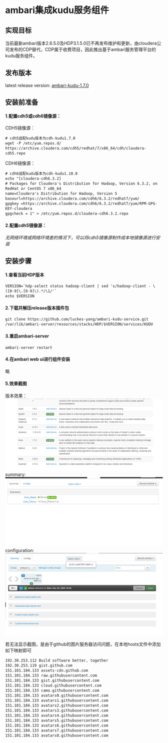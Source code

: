 ambari集成kudu服务组件
====
## 实现目标
当前最新ambari版本2.6.5.0及HDP3.1.5.0已不再发布维护和更新，由cloudera公司发布的CDP替代，CDP属于收费项目，因此推出基于ambari服务管理平台的kudu服务组件。
## 发布版本
latest release version: [ambari-kudu-1.7.0](https://github.com/luckes-yang/ambari-kudu-service/releases/latest) <br>
## 安装前准备
#### 1.配置cdh5或cdh6镜像源：
CDH5镜像源：
```shell
# cdh5适配kudu版本为cdh-kudu1.7.0
wget -P /etc/yum.repos.d/ https://archive.cloudera.com/cdh5/redhat/7/x86_64/cdh/cloudera-cdh5.repo
```
CDH6镜像源：
```shell
# cdh6适配kudu版本为cdh-kudu1.10.0
echo "[cloudera-cdh6.3.2]
# Packages for Cloudera's Distribution for Hadoop, Version 6.3.2, on RedHat or CentOS 7 x86_64
name=Cloudera's Distribution for Hadoop, Version 5
baseurl=https://archive.cloudera.com/cdh6/6.3.2/redhat7/yum/
gpgkey =https://archive.cloudera.com/cdh6/6.3.2/redhat7/yum/RPM-GPG-KEY-cloudera    
gpgcheck = 1" > /etc/yum.repos.d/cloudera-cdh6.3.2.repo
```
#### 2.配置cdh5镜像源：

*无网络环境或网络环境差的情况下，可以将cdh5镜像源制作成本地镜像源进行安装*
## 安装步骤
#### 1.查看当前HDP版本
```shell
VERSION=`hdp-select status hadoop-client | sed 's/hadoop-client - \([0-9]\.[0-9]\).*/\1/'`
echo $VERSION
```
#### 2.下载并解压release版本插件包
```shell
git clone https://github.com/luckes-yang/ambari-kudu-service.git /var/lib/ambari-server/resources/stacks/HDP/$VERSION/services/KUDU
```
#### 3.重启ambari-server
```shell
ambari-server restart
```
#### 4.在ambari web ui进行组件安装
略
#### 5.效果截图
版本效果：<br>
![版本](images/version.png)
summary:
![summary](images/总览.png)
configuration:
![configuration](images/配置及快速链接.png)

若无法显示截图，是由于github的图片服务器访问问题，在本地hosts文件中添加如下映射即可
```shell
192.30.253.112 Build software better, together
192.30.253.119 gist.github.com
151.101.184.133 assets-cdn.github.com
151.101.184.133 raw.githubusercontent.com
151.101.184.133 gist.githubusercontent.com
151.101.184.133 cloud.githubusercontent.com
151.101.184.133 camo.githubusercontent.com
151.101.184.133 avatars0.githubusercontent.com
151.101.184.133 avatars1.githubusercontent.com
151.101.184.133 avatars2.githubusercontent.com
151.101.184.133 avatars3.githubusercontent.com
151.101.184.133 avatars4.githubusercontent.com
151.101.184.133 avatars5.githubusercontent.com
151.101.184.133 avatars6.githubusercontent.com
151.101.184.133 avatars7.githubusercontent.com
151.101.184.133 avatars8.githubusercontent.com
```
